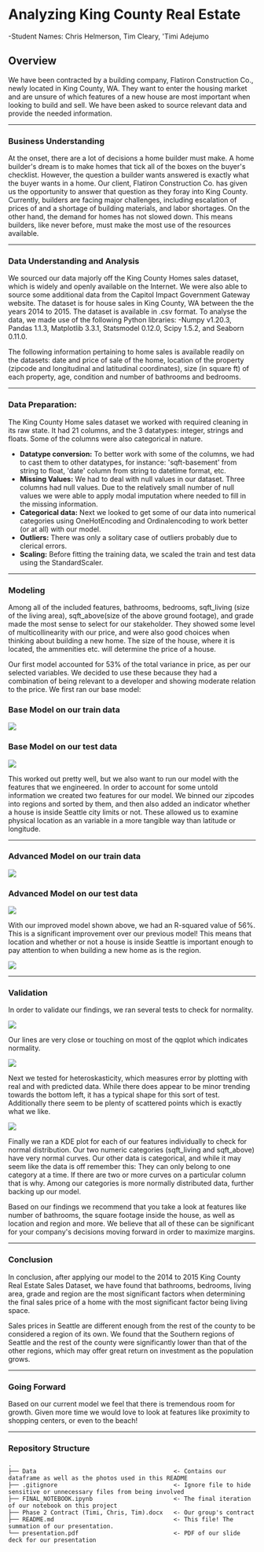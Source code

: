 # Analyzing King County Real Estate

-Student Names: Chris Helmerson, Tim Cleary, 'Timi Adejumo

## Overview

We have been contracted by a building company, Flatiron Construction Co., newly located in King County, WA. They want to enter the housing market and are unsure of which features of a new house are most important when looking to build and sell. We have been asked to source relevant data and provide the needed information.


---

### **Business Understanding**
At the onset, there are a lot of decisions a home builder must make. A home builder's dream is to make homes that tick all of the boxes on the buyer's checklist. However, the question a builder wants answered is exactly what the buyer wants in a home. Our client, Flatiron Construction Co. has given us the opportunity to answer that question as they foray into King County.  Currently, builders are facing major challenges, including escalation of prices of and a shortage of building materials, and labor shortages. On the other hand, the demand for homes has not slowed down. This means builders, like never before, must make the most use of the resources available.

---

### **Data Understanding and Analysis**
We sourced our data majorly off the King County Homes sales dataset, which is widely and openly available on the Internet. We were also able to source some additional data from the 
Capitol Impact Government Gateway website. The dataset is for house sales in King County, WA between the the years 2014 to 2015. The dataset is available in .csv
format. 
To analyse the data, we made use of the following Python libraries:
-Numpy v1.20.3, Pandas 1.1.3, Matplotlib 3.3.1, Statsmodel 0.12.0, Scipy 1.5.2, and Seaborn 0.11.0.

The following information pertaining to home sales is available readily on the datasets: 
date and price of sale of the home, location of the property (zipcode and longitudinal and latitudinal coordinates), size (in square ft) of each property, age, condition and number of bathrooms and bedrooms.



---

### **Data Preparation:**
The King County Home sales dataset we worked with required cleaning in its raw state. It had 21 columns, and the 3 datatypes: integer, strings and floats. 
Some of the columns were also categorical in nature. 
* **Datatype conversion:**
    To better work with some of the columns, we had to cast them to other datatypes, for instance: 'sqft-basement' from string to float, 'date' column from string to datetime format, etc.
* **Missing Values:**
    We had to deal with null values in our dataset. Three columns had null values. Due to the relatively small number of null values we were able to apply modal imputation where     needed to fill in the missing information. 
* **Categorical data:**
     Next we looked to get some of our data into numerical categories using OneHotEncoding and Ordinalencoding to work better (or at all) with our model. 
* **Outliers:**
     There was only a solitary case of outliers probably due to clerical errors. 
* **Scaling:**
     Before fitting the training data, we scaled the train and test data using the StandardScaler.

---

### **Modeling**
Among all of the included features, bathrooms, bedrooms, sqft_living (size of the living area), sqft_above(size of the above ground footage), and grade made the most sense to select for our stakeholder. They showed some level of multicollinearity with our price, and were also good choices when thinking about building a new home. The size of the house, where it is located, the ammenities etc. will determine the price of a house.


Our first model accounted for 53% of the total variance in price, as per our selected variables. We decided to use these because they had a combination of being relevant to a developer and showing moderate relation to the price. We first ran our base model:

### Base Model on our train data

![ ](Data/base_train.png)

### Base Model on our test data

![ ](Data/base_test.png)

This worked out pretty well, but we also want to run our model with the features that we engineered. In order to account for some untold information we created two features for our model. We binned our zipcodes into regions and sorted by them, and then also added an indicator whether a house is inside Seattle city limits or not. These allowed us to examine physical location as an variable in a more tangible way than latitude or longitude.


---
### Advanced Model on our train data

![ ](Data/adv_train.png)

### Advanced Model on our test data

![ ](Data/adv_test.png)

With our improved model shown above, we had an R-squared value of 56%. This is a significant improvement over our previous model! This means that location and whether or not a house is inside Seattle is important enough to pay attention to when building a new home as is the region.

![ ](Data/image.png)

---
### **Validation**

In order to validate our findings, we ran several tests to check for normality.

![ ](Data/qq.png)

Our lines are very close or touching on most of the qqplot which indicates normality.

![ ](Data/error.png)

Next we tested for heteroskasticity, which measures error by plotting with real and with predicted data. While there does appear to be minor trending towards the bottom left, it has a typical shape for this sort of test. Additionally there seem to be plenty of scattered points which is exactly what we like.

![ ](Data/dist.png)

Finally we ran a KDE plot for each of our features individually to check for normal distribution. Our two numeric categories (sqft_living and sqft_above) have very normal curves. Our other data is categorical, and while it may seem like the data is off remember this: They can only belong to one category at a time. If there are two or more curves on a particular column that is why. Among our categories is more normally distributed data, further backing up our model.


Based on our findings we recommend that you take a look at features like number of bathrooms, the square footage inside the house, as well as location and region and more. We believe that all of these can be significant for your company's decisions moving forward in order to maximize margins.

---

### **Conclusion**
In conclusion, after applying our model to the 2014 to 2015 King County Real Estate Sales Dataset, we have found that bathrooms, bedrooms, living area, grade and region are the most significant factors when determining the final sales price of a home with the most significant factor being living space.

Sales prices in Seattle are different enough from the rest of the county to be considered a region of its own. We found that the Southern regions of Seattle and the rest of the county were significantly lower than that of the other regions, which may offer great return on investment as the population grows.

---
### **Going Forward**
Based on our current model we feel that there is tremendous room for growth. Given more time we would love to look at features like proximity to shopping centers, or even to the beach!

---

### **Repository Structure**
```
.
├── Data                                       <- Contains our dataframe as well as the photos used in this README
├── .gitignore                                 <- Ignore file to hide sensitive or unnecessary files from being involved
├── FINAL_NOTEBOOK.ipynb                       <- The final iteration of our notebook on this project
├── Phase 2 Contract (Timi, Chris, Tim).docx   <- Our group's contract
├── README.md                                  <- This file! The summation of our presentation.
└── presentation.pdf                           <- PDF of our slide deck for our presentation
```
